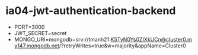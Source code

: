 # ia04-jwt-authentication-backend
- PORT=3000 
- JWT_SECRET=secret
- MONGO_URI=mongodb+srv://tmanh21:K5TyN0Ys0ZIXkUCn@cluster0.my147.mongodb.net/?retryWrites=true&w=majority&appName=Cluster0

